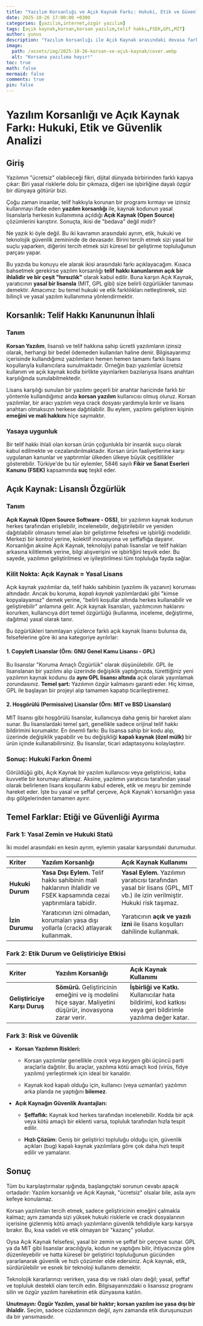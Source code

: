```yaml
---
title: "Yazılım Korsanlığı ve Açık Kaynak Farkı: Hukuki, Etik ve Güvenlik Analizi"
date: 2025-10-26 17:00:00 +0300
categories: [yazılım,internet,özgür yazılım]
tags: [açık kaynak,korsan,korsan yazılım,telif hakkı,FSEK,GPL,MIT]
author: yunus
description: "Yazılım korsanlığı ile Açık Kaynak arasındaki devasa farkı öğrenin. Korsan yazılımın hukuki risklerini, Açık Kaynak'ın yasal ve etik güvenlik avantajlarını keşfedin."
image:
  path: /assets/img/2025-10-26-korsan-ve-açık-kaynak/cover.webp
  alt: "Korsana yazılıma hayır!"
toc: true
math: false
mermaid: false
comments: true
pin: false
---
```


# Yazılım Korsanlığı ve Açık Kaynak Farkı: Hukuki, Etik ve Güvenlik Analizi

## Giriş
 
Yazılımın "ücretsiz" olabileceği fikri, dijital dünyada birbirinden farklı kapıya çıkar: Biri yasal risklerle dolu bir çıkmaza, diğeri ise işbirliğine dayalı özgür bir dünyaya götürür bizi.

Çoğu zaman insanlar, telif hakkıyla korunan bir programı kırmayı ve izinsiz kullanmayı ifade eden **yazılım korsanlığı** ile, kaynak kodunun yasal lisanslarla herkesin kullanımına açıldığı **Açık Kaynak (Open Source)** çözümlerini karıştırır. Sonuçta, ikisi de "bedava" değil midir?

Ne yazık ki öyle değil. Bu iki kavramın arasındaki ayrım, etik, hukuki ve teknolojik güvenlik zemininde de devasadır. Birini tercih etmek sizi yasal bir suçlu yaparken, diğerini tercih etmek sizi küresel bir geliştirme topluluğunun parçası yapar.

Bu yazıda bu konuyu ele alarak ikisi arasındaki farkı açıklayacağım. Kısaca bahsetmek gerekirse yazılım korsanlığı **telif hakkı kanunlarının açık bir ihlalidir ve bir çeşit "hırsızlık"** olarak kabul edilir. Buna karşın Açık Kaynak, yaratıcının **yasal bir lisansla** (MIT, GPL gibi) size belirli özgürlükler tanıması demektir. Amacımız: bu temel hukuki ve etik farklılıkları netleştirerek, sizi bilinçli ve yasal yazılım kullanımına yönlendirmektir.

## Korsanlık: Telif Hakkı Kanununun İhlali

### Tanım
**Korsan Yazılım**, lisanslı ve telif hakkına sahip ücretli yazılımların izinsiz olarak, herhangi bir bedel ödemeden kullanılan haline denir. Bilgisayarımız içerisinde kullandığımız yazılımların hemen hemen tamamı farklı lisans koşullarıyla kullanıcılara sunulmaktadır. Örneğin bazı yazılımlar ücretsiz kullanım ve açık kaynak kodla birlikte yayınlarken bazılarıysa lisans anahtarı karşılığında sunulabilmektedir. 

Lisans karşılığı sunulan bir yazılımı geçerli bir anahtar haricinde farklı bir yöntemle kullandığımız anda **korsan yazılım** kullanıcısı olmuş oluruz. Korsan yazılımlar, bir aracı yazılım veya crack dosyası yardımıyla kırılır ve lisans anahtarı olmaksızın herkese dağıtılabilir. Bu eylem, yazılımı geliştiren kişinin **emeğini ve mali hakkını** hiçe saymaktır.
### Yasaya uygunluk
Bir telif hakkı ihlali olan korsan ürün çoğunlukla bir insanlık suçu olarak kabul edilmekte ve cezalandırılmaktadır. Korsan ürün faaliyetlerine karşı uygulanan kanunlar ve yaptırımlar ülkeden ülkeye büyük çeşitlilikler gösterebilir. Türkiye'de bu tür eylemler, 5846 sayılı **Fikir ve Sanat Eserleri Kanunu (FSEK)** kapsamında **suç** teşkil eder.


## Açık Kaynak: Lisanslı Özgürlük

### Tanım
**Açık Kaynak (Open Source Software - OSS)**, bir yazılımın kaynak kodunun herkes tarafından erişilebilir, incelenebilir, değiştirilebilir ve yeniden dağıtılabilir olmasını temel alan bir geliştirme felsefesi ve işbirliği modelidir. Merkezi bir kontrol yerine, kolektif inovasyona ve şeffaflığa dayanır. Korsanlığın aksine Açık Kaynak, teknolojiyi pahalı lisanslar ve telif hakları arkasına kilitlemek yerine, bilgi alışverişini ve işbirliğini teşvik eder. Bu sayede, yazılımın geliştirilmesi ve iyileştirilmesi tüm topluluğa fayda sağlar.
### Kilit Nokta: Açık Kaynak = Yasal Lisans

Açık kaynak yazılımlar da, telif hakkı sahibinin (yazılımı ilk yazanın) koruması altındadır. Ancak bu koruma, _kapalı kaynak_ yazılımlardaki gibi "kimse kopyalayamaz" demek yerine, "belirli koşullar altında herkes kullanabilir ve geliştirebilir" anlamına gelir. Açık kaynak lisansları, yazılımcının haklarını korurken, kullanıcıya dört temel özgürlüğü (kullanma, inceleme, değiştirme, dağıtma) yasal olarak tanır.

Bu özgürlükleri tanımlayan yüzlerce farklı açık kaynak lisansı bulunsa da, felsefelerine göre iki ana kategoriye ayrılırlar:

#### 1. Copyleft Lisanslar (Örn: GNU Genel Kamu Lisansı - GPL)

Bu lisanslar "Koruma Amaçlı Özgürlük" olarak düşünülebilir. GPL ile lisanslanan bir yazılımı alıp üzerinde değişiklik yaptığınızda, türettiğiniz yeni yazılımın kaynak kodunu da **aynı GPL lisansı altında** açık olarak yayınlamak zorundasınız. **Temel şart:** Yazılımın özgür kalmasını garanti eder. Hiç kimse, GPL ile başlayan bir projeyi alıp tamamen kapatıp ticarileştiremez.

#### 2. Hoşgörülü (Permissive) Lisanslar (Örn: MIT ve BSD Lisansları)

MIT lisansı gibi hoşgörülü lisanslar, kullanıcıya daha geniş bir hareket alanı sunar. Bu lisanslardaki temel şart, genellikle sadece orijinal telif hakkı bildirimini korumaktır. En önemli farkı: Bu lisansa sahip bir kodu alıp, üzerinde değişiklik yapabilir ve bu değişikliği **kapalı kaynak (özel mülk)** bir ürün içinde kullanabilirsiniz. Bu lisanslar, ticari adaptasyonu kolaylaştırır.

### Sonuç: Hukuki Farkın Önemi

Görüldüğü gibi, Açık Kaynak bir yazılım kullanıcısı veya geliştiricisi, kaba kuvvetle bir korumayı atlamaz. Aksine, yazılımın yaratıcısı tarafından yasal olarak belirlenen lisans koşullarını kabul ederek, etik ve meşru bir zeminde hareket eder. İşte bu yasal ve şeffaf çerçeve, Açık Kaynak'ı korsanlığın yasa dışı gölgelerinden tamamen ayırır.


## Temel Farklar: Etiği ve Güvenliği Ayırma

### Fark 1: Yasal Zemin ve Hukuki Statü

İki model arasındaki en kesin ayrım, eylemin yasalar karşısındaki durumudur.

| Kriter | Yazılım Korsanlığı | Açık Kaynak Kullanımı |
|:---|:---|:---|
| **Hukuki Durum** | **Yasa Dışı Eylem.** Telif hakkı sahibinin mali haklarının ihlalidir ve FSEK kapsamında cezai yaptırımlara tabidir. | **Yasal Eylem.** Yazılımın yaratıcısı tarafından yasal bir lisans (GPL, MIT vb.) ile izin verilmiştir. Hukuki risk taşımaz. |
| **İzin Durumu** | Yaratıcının izni olmadan, korumaları yasa dışı yollarla (crack) atlayarak kullanmak. | Yaratıcının **açık ve yazılı izni** ile lisans koşulları dahilinde kullanmak. |

### Fark 2: Etik Durum ve Geliştiriciye Etkisi

| Kriter | Yazılım Korsanlığı | Açık Kaynak Kullanımı |
|:---|:---|:---|
| **Geliştiriciye Karşı Duruş** | **Sömürü.** Geliştiricinin emeğini ve iş modelini hiçe sayar. Maliyetini düşürür, inovasyona zarar verir. | **İşbirliği ve Katkı.** Kullanıcılar hata bildirimi, kod katkısı veya geri bildirimle yazılıma değer katar. |

### Fark 3: Risk ve Güvenlik

- **Korsan Yazılımın Riskleri:**
    
    - Korsan yazılımlar genellikle _crack_ veya _keygen_ gibi üçüncü parti araçlarla dağıtılır. Bu araçlar, yazılıma kötü amaçlı kod (virüs, fidye yazılımı) yerleştirmek için ideal bir kanaldır.
        
    - Kaynak kod kapalı olduğu için, kullanıcı (veya uzmanlar) yazılımın arka planda ne yaptığını **bilemez**.
        
- **Açık Kaynağın Güvenlik Avantajları:**
    
    - **Şeffaflık:** Kaynak kod herkes tarafından incelenebilir. Kodda bir açık veya kötü amaçlı bir eklenti varsa, topluluk tarafından hızla tespit edilir.
        
    - **Hızlı Çözüm:** Geniş bir geliştirici topluluğu olduğu için, güvenlik açıkları (bug) kapalı kaynak yazılımlara göre çok daha hızlı tespit edilir ve yamalanır.

## Sonuç

Tüm bu karşılaştırmalar ışığında, başlangıçtaki sorunun cevabı apaçık ortadadır: Yazılım korsanlığı ve Açık Kaynak, "ücretsiz" olsalar bile, asla aynı kefeye konulamaz.

Korsan yazılımları tercih etmek, sadece geliştiricinin emeğini çalmakla kalmaz; aynı zamanda sizi yüksek hukuki risklerle ve crack dosyalarının içerisine gizlenmiş kötü amaçlı yazılımların güvenlik tehdidiyle karşı karşıya bırakır. Bu, kısa vadeli ve etik olmayan bir "kazanç" yoludur.

Oysa Açık Kaynak felsefesi, yasal bir zemin ve şeffaf bir çerçeve sunar. GPL ya da MIT gibi lisanslar aracılığıyla, kodun ne yaptığını bilir, ihtiyacınıza göre düzenleyebilir ve hatta küresel bir geliştirici topluluğunun gücünden yararlanarak güvenlik ve hızlı çözümler elde edersiniz. Açık kaynak, etik, sürdürülebilir ve esnek bir teknoloji kullanımı demektir.

Teknolojik kararlarınızı verirken, yasa dışı ve riskli olanı değil; yasal, şeffaf ve topluluk destekli olanı tercih edin. Bilgisayarınızdaki o lisanssız programı silin ve özgür yazılım hareketinin etik dünyasına katılın.

**Unutmayın: Özgür Yazılım, yasal bir haktır; korsan yazılım ise yasa dışı bir ihlaldir.** Seçim, sadece cüzdanınızın değil, aynı zamanda etik duruşunuzun da bir yansımasıdır.

